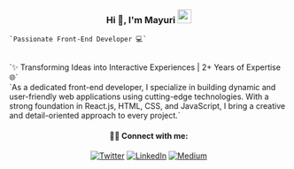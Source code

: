   <h3 align="center">   Hi 👋, I'm Mayuri  <img src="https://media4.giphy.com/media/PgnpGT8tJsWfNabS8d/giphy.gif" width="25">  </h3>




    `Passionate Front-End Developer 💻`
 </br>
`✨ Transforming Ideas into Interactive Experiences | 2+ Years of Expertise 🌐`
</br>
`As a dedicated front-end developer, I specialize in building dynamic and user-friendly web applications using cutting-edge technologies. With a strong foundation in React.js, HTML, CSS, and JavaScript, I bring a creative and detail-oriented approach to every project.`

  

<!-- <img height="260" width="280" align="right" src="https://cdn.dribbble.com/users/2238041/screenshots/4763918/working.gif" /> -->
<!-- <img align="right" alt="Coding" width="300" src="https://cdn.dribbble.com/users/2646423/screenshots/5507196/computer.gif"/> -->

<!--  - 🔭 I’m currently working on React 
 - 🌱 I’m currently learning MERN stack 
 - 📫 How to reach me: mayuriwasu2000@gmail.com -->
<!--  - 🔗 My portfolio :  -->
<!-- - ⚡ Fun fact: I love playing Chess even though i am noob in chess -->


<!-- ### :gear: My skills include:

- **Languages**: `JavaScript`

- **Front End**: `HTML`, `CSS`, `JavaScript`, `React`, `Redux`, `Npm `  

- **Back End**:  `MongoDB`, `Express.js`, `Node.js`, `Postman` -->

<!-- - **Programming Profiles** :  [HackerRank](https://www.hackerrank.com/mayuriwasu2000?hr_r=1) , [LeetCode](https://leetcode.com/mayuriwasu_23/)  -->

<!-- <br/>
  

<p align="center">
<img align="center" src="https://github-readme-stats.vercel.app/api/top-langs?username=mayuriwasu1&show_icons=true&locale=en&layout=compact&theme=tokyonight" />
</p> -->


       
  <h4 align="center">     
 👩‍💻 Connect with me:
  </h4>
<p align="center" > <a href="https://twitter.com/sup_m_here" target="_blank"><img alt="Twitter" src="https://img.shields.io/badge/twitter-%231DA1F2.svg?&style=for-the-badge&logo=twitter&logoColor=white" /></a> <a href="https://www.linkedin.com/in/mayuriwasu" target="_blank"><img alt="LinkedIn" src="https://img.shields.io/badge/linkedin-%230077B5.svg?&style=for-the-badge&logo=linkedin&logoColor=white" /></a> <a href="https://medium.com/@mayuriwasu2000" target="_blank"><img alt="Medium" src="https://img.shields.io/badge/medium-%2312100E.svg?&style=for-the-badge&logo=medium&logoColor=white" /></a> 
</p>
</p>




